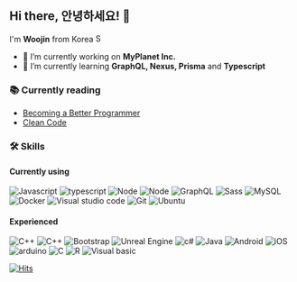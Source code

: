 
## Hi there, 안녕하세요! 👋 

I'm **Woojin** from Korea <img title="South Korea" alt="South Korea" src="https://image.flaticon.com/icons/svg/197/197582.svg" width="15"/>

- 🔭 I’m currently working on **MyPlanet Inc.**
- 🌱 I’m currently learning **GraphQL, Nexus, Prisma** and **Typescript**

### 📚 Currently reading
- [Becoming a Better Programmer](https://isbndb.com/book/9781491905531)
- [Clean Code](https://isbndb.com/book/9780136083252)


### 🛠 Skills
#### Currently using
<img alt="Javascript" src="https://img.shields.io/badge/-Javascript-F7DF1E?style=flat&logo=javascript&logoColor=black" />
<img alt="typescript" src="https://img.shields.io/badge/-Typescript-007ACC?style=flat&logo=typescript&logoColor=white" />
<img alt="Node" src="https://img.shields.io/badge/-Node.js-339933?style=flat&logo=node.js&logoColor=white" />
<img alt="Node" src="https://img.shields.io/badge/-React-61dafb?style=flat&logo=react&logoColor=black" />
<img alt="GraphQL" src="https://img.shields.io/badge/-GraphQL-e10098?style=flat&logo=graphql&logoColor=white" />
<img alt="Sass" src="https://img.shields.io/badge/-Sass-cc6699?style=flat&logo=sass&logoColor=white" />
<img alt="MySQL" src="https://img.shields.io/badge/-MySQL-4479A1?style=flat&logo=mysql&logoColor=white" />
<img alt="Docker" src="https://img.shields.io/badge/-Docker-2496ed?style=flat&logo=docker&logoColor=white" />
<img alt="Visual studio code" src="https://img.shields.io/badge/-VSCode-007acc?style=flat&logo=visualstudiocode&logoColor=white" />
<img alt="Git" src="https://img.shields.io/badge/-Git-f05032?style=flat&logo=git&logoColor=white" />
<img alt="Ubuntu" src="https://img.shields.io/badge/-Ubuntu-e95420?style=flat&logo=ubuntu&logoColor=white" />

#### Experienced
<img alt="C++" src="https://img.shields.io/badge/-C++-00599c?style=flat&logo=cplusplus&logoColor=white" />
<img alt="C++" src="https://img.shields.io/badge/-Python-3776ab?style=flat&logo=python&logoColor=white" />
<img alt="Bootstrap" src="https://img.shields.io/badge/-Bootstrap-563d7c?style=flat&logo=bootstrap&logoColor=white" />
 <img alt="Unreal Engine" src="https://img.shields.io/badge/-Unreal Engine 4-313131?style=flat&logo=unrealengine&logoColor=white" />
  <img alt="c#" src="https://img.shields.io/badge/-C Sharp-239120?style=flat&logo=csharp&logoColor=white" />
  <img alt="Java" src="https://img.shields.io/badge/-Java-007396?style=flat&logo=java&logoColor=white" />
    <img alt="Android" src="https://img.shields.io/badge/-Android-3ddc84?style=flat&logo=android&logoColor=white" />
    <img alt="iOS" src="https://img.shields.io/badge/-Objective C-000000?style=flat&logo=ios&logoColor=white" /> 
    <img alt="arduino" src="https://img.shields.io/badge/-arduino-00979d?style=flat&logo=arduino&logoColor=white" />
     <img alt="C" src="https://img.shields.io/badge/-C-a8b9cc?style=flat&logo=c&logoColor=black" />
     <img alt="R" src="https://img.shields.io/badge/-R-276dc3?style=flat&logo=r&logoColor=white" />
     <img alt="Visual basic" src="https://img.shields.io/badge/-Visual basic-lightgrey" />
 
[![Hits](https://hits.seeyoufarm.com/api/count/incr/badge.svg?url=https%3A%2F%2Fgithub.com%2Fwjlee0908&count_bg=%2379C83D&title_bg=%23555555&icon=&icon_color=%23E7E7E7&title=hits&edge_flat=false)](https://hits.seeyoufarm.com)

<!--
**wjlee0908/wjlee0908** is a ✨ _special_ ✨ repository because its `README.md` (this file) appears on your GitHub profile.

Here are some ideas to get you started:

- 🔭 I’m currently working on ...
- 🌱 I’m currently learning ...
- 👯 I’m looking to collaborate on ...
- 🤔 I’m looking for help with ...
- 💬 Ask me about ...
- 📫 How to reach me: ...
- 😄 Pronouns: ...
- ⚡ Fun fact: ...
-->
